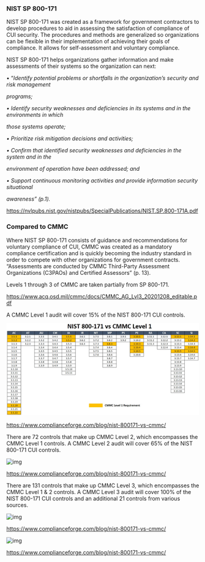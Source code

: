 ### **NIST SP 800-171**

NIST SP 800-171 was created as a framework for government contractors to develop procedures to aid in assessing the satisfaction of compliance of CUI security. The procedures and methods are generalized so organizations can be flexible in their implementation of achieving their goals of compliance. It allows for self-assessment and voluntary compliance.

NIST SP 800-171 helps organizations gather information and make assessments of their systems so the organization can next:

• “*Identify potential problems or shortfalls in the organization’s security and risk management*

*programs;*

*• Identify security weaknesses and deficiencies in its systems and in the environments in which*

*those systems operate;*

*• Prioritize risk mitigation decisions and activities;*

*• Confirm that identified security weaknesses and deficiencies in the system and in the*

*environment of operation have been addressed; and*

*• Support continuous monitoring activities and provide information security situational*

*awareness” (p.1).* 

https://nvlpubs.nist.gov/nistpubs/SpecialPublications/NIST.SP.800-171A.pdf



### **Compared to CMMC**

Where NIST SP 800-171 consists of guidance and recommendations for voluntary compliance of CUI, CMMC was created as a mandatory compliance certification and is quickly becoming the industry standard in order to compete with other organizations for government contracts. “Assessments are conducted by CMMC Third-Party Assessment Organizations (C3PAOs) and Certified Assessors” (p. 13). 

Levels 1 through 3 of CMMC are taken partially from SP 800-171.

https://www.acq.osd.mil/cmmc/docs/CMMC_AG_Lvl3_20201208_editable.pdf 

 

 A CMMC Level 1 audit will cover 15% of the NIST 800-171 CUI controls.

![CMMC_Lvl1](Photos_Gifs/CMMC_Lvl1_Req.PNG)

https://www.complianceforge.com/blog/nist-800171-vs-cmmc/

 

There are 72 controls that make up CMMC Level 2, which encompasses the CMMC Level 1 controls. A CMMC Level 2 audit will cover 65% of the NIST 800-171 CUI controls.

![img](file:///C:/Users/Jamie/AppData/Local/Temp/msohtmlclip1/01/clip_image004.jpg)

https://www.complianceforge.com/blog/nist-800171-vs-cmmc/

There are 131 controls that make up CMMC Level 3, which encompasses the CMMC Level 1 & 2 controls. A CMMC Level 3 audit will cover 100% of the NIST 800-171 CUI controls and an additional 21 controls from various sources.

![img](file:///C:/Users/Jamie/AppData/Local/Temp/msohtmlclip1/01/clip_image006.jpg)

https://www.complianceforge.com/blog/nist-800171-vs-cmmc/

 

 

![img](file:///C:/Users/Jamie/AppData/Local/Temp/msohtmlclip1/01/clip_image008.jpg)

https://www.complianceforge.com/blog/nist-800171-vs-cmmc/
